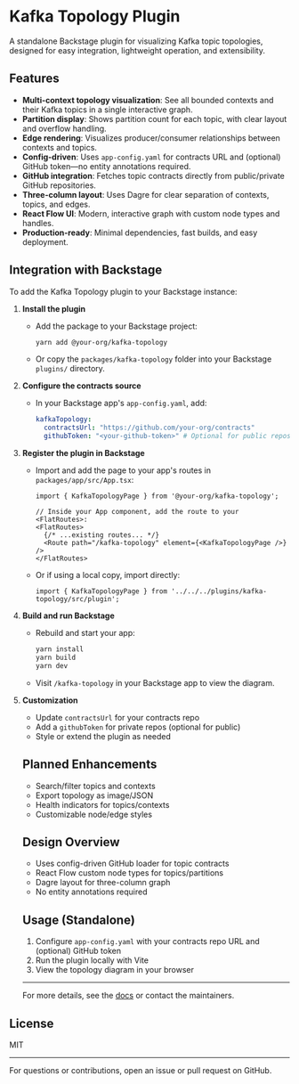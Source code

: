 # Kafka Topology Plugin

A standalone Backstage plugin for visualizing Kafka topic topologies, designed for easy integration, lightweight operation, and extensibility.

## Features
- **Multi-context topology visualization**: See all bounded contexts and their Kafka topics in a single interactive graph.
- **Partition display**: Shows partition count for each topic, with clear layout and overflow handling.
- **Edge rendering**: Visualizes producer/consumer relationships between contexts and topics.
- **Config-driven**: Uses `app-config.yaml` for contracts URL and (optional) GitHub token—no entity annotations required.
- **GitHub integration**: Fetches topic contracts directly from public/private GitHub repositories.
- **Three-column layout**: Uses Dagre for clear separation of contexts, topics, and edges.
- **React Flow UI**: Modern, interactive graph with custom node types and handles.
- **Production-ready**: Minimal dependencies, fast builds, and easy deployment.


## Integration with Backstage

To add the Kafka Topology plugin to your Backstage instance:

1. **Install the plugin**
   - Add the package to your Backstage project:
     ```bash
     yarn add @your-org/kafka-topology
     ```
   - Or copy the `packages/kafka-topology` folder into your Backstage `plugins/` directory.

2. **Configure the contracts source**
   - In your Backstage app's `app-config.yaml`, add:
     ```yaml
     kafkaTopology:
       contractsUrl: "https://github.com/your-org/contracts"
       githubToken: "<your-github-token>" # Optional for public repos
     ```

3. **Register the plugin in Backstage**
   - Import and add the page to your app's routes in `packages/app/src/App.tsx`:
     ```tsx
     import { KafkaTopologyPage } from '@your-org/kafka-topology';
     
     // Inside your App component, add the route to your <FlatRoutes>:
     <FlatRoutes>
       {/* ...existing routes... */}
       <Route path="/kafka-topology" element={<KafkaTopologyPage />} />
     </FlatRoutes>
     ```
   
   - Or if using a local copy, import directly:
     ```tsx
     import { KafkaTopologyPage } from '../../../plugins/kafka-topology/src/plugin';
     ```

4. **Build and run Backstage**
   - Rebuild and start your app:
     ```bash
     yarn install
     yarn build
     yarn dev
     ```
   - Visit `/kafka-topology` in your Backstage app to view the diagram.

5. **Customization**
   - Update `contractsUrl` for your contracts repo
   - Add a `githubToken` for private repos (optional for public)
   - Style or extend the plugin as needed

   ## Planned Enhancements

   - Search/filter topics and contexts
   - Export topology as image/JSON
   - Health indicators for topics/contexts
   - Customizable node/edge styles

   ## Design Overview

   - Uses config-driven GitHub loader for topic contracts
   - React Flow custom node types for topics/partitions
   - Dagre layout for three-column graph
   - No entity annotations required

   ## Usage (Standalone)

   1. Configure `app-config.yaml` with your contracts repo URL and (optional) GitHub token
   2. Run the plugin locally with Vite
   3. View the topology diagram in your browser

   ---

   For more details, see the [docs](../../docs/) or contact the maintainers.
## License
MIT

---
For questions or contributions, open an issue or pull request on GitHub.
